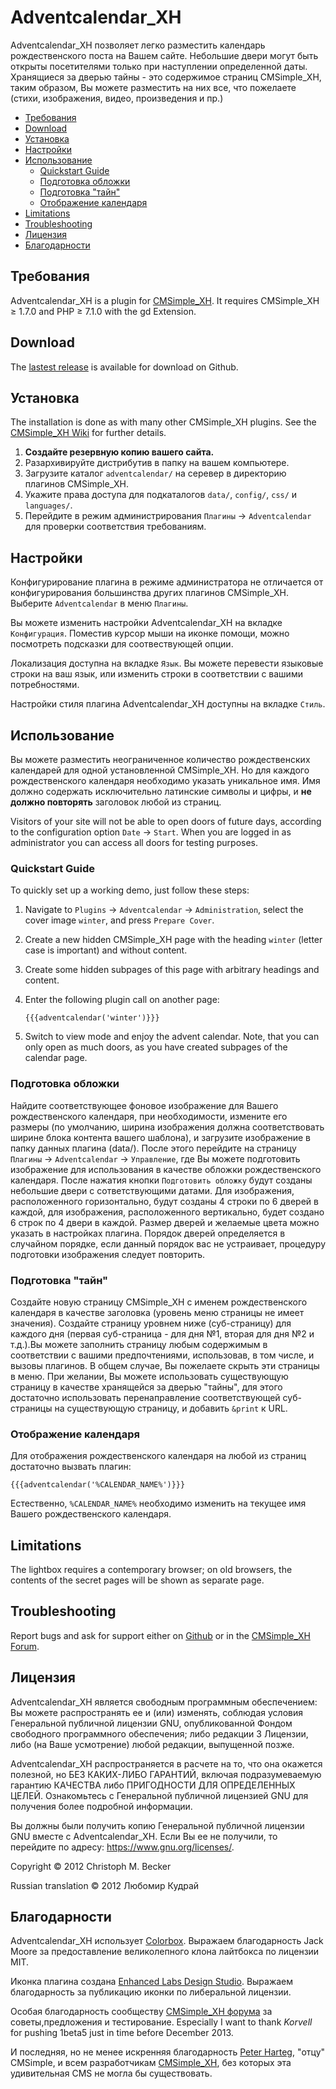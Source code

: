 <!--
 * Copyright (c) 2012 Lybomyr Kydray aka Old
 *
 * Translation are licensed under the GNU General Public License, version 2 or
 * later.
 -->

# Adventcalendar_XH

Adventcalendar_XH позволяет легко разместить календарь рождественского поста
на Вашем сайте. Небольшие двери могут быть открыты посетителями только при
наступлении определенной даты. Хранящиеся за дверью тайны - это содержимое
страниц CMSimple_XH, таким образом, Вы можете разместить на них все, что
пожелаете (стихи, изображения, видео, произведения и пр.)

- [Требования](#требования)
- [Download](#download)
- [Установка](#установка)
- [Настройки](#настройки)
- [Использование](#использование)
  - [Quickstart Guide](#quickstart-guide)
  - [Подготовка обложки](#подготовка-обложки)
  - [Подготовка "тайн"](#подготовка-тайн)
  - [Отображение календаря](#отображение-календаря)
- [Limitations](#limitations)
- [Troubleshooting](#troubleshooting)
- [Лицензия](#лицензия)
- [Благодарности](#благодарности)

## Требования

Adventcalendar_XH is a plugin for [CMSimple_XH](https://cmsimple-xh.org/).
It requires CMSimple_XH ≥ 1.7.0 and PHP ≥ 7.1.0 with the gd Extension.

## Download

The [lastest release](https://github.com/cmb69/adventcalendar_xh/releases/latest)
is available for download on Github.

## Установка

The installation is done as with many other CMSimple_XH plugins. See the
[CMSimple_XH Wiki](https://wiki.cmsimple-xh.org/?for-users/working-with-the-cms/plugins)
for further details.

1. **Создайте резервную копию вашего сайта.**
1. Разархивируйте дистрибутив в папку на вашем компьютере.
1. Загрузите каталог `adventcalendar/` на серевер в директорию
   плагинов CMSimple_XH.
1. Укажите права доступа для подкаталогов `data/`,
   `config/`, `css/` и `languages/`.
1. Перейдите в режим администрирования `Плагины` → `Adventcalendar`
   для проверки соответствия требованиям.

## Настройки

Конфигурирование плагина в режиме администратора не отличается от конфигурирования
большинства других плагинов CMSimple_XH.
Выберите `Adventcalendar` в меню `Плагины`.

Вы можете изменить настройки Adventcalendar_XH  на вкладке
`Конфигурация`. Поместив курсор мыши на иконке помощи, можно посмотреть
подсказки для соотвествующей опции.

Локализация доступна на вкладке `Язык`. Вы можете перевести языковые
строки на ваш язык, или изменить строки в соответствии с вашими
потребностями.

Настройки стиля плагина Adventcalendar_XH доступны на вкладке `Стиль`.

## Использование

Вы можете разместить неограниченное количество рождественских календарей для
одной установленной CMSimple_XH. Но для каждого рождественского календаря
необходимо указать уникальное имя. Имя должно содержать исключительно
латинские символы и цифры, и **не должно повторять** заголовок любой из
страниц.

Visitors of your site will not be able to open doors of future days,
according to the configuration option `Date` → `Start`. When
you are logged in as administrator you can access all doors for testing
purposes.

### Quickstart Guide

To quickly set up a working demo, just follow these steps:

1. Navigate to `Plugins` → `Adventcalendar` → `Administration`, select the cover
   image `winter`, and press `Prepare Cover`.
1. Create a new hidden CMSimple_XH page with the heading `winter` (letter case
   is important) and without content.
1. Create some hidden subpages of this page with arbitrary headings and
   content.
1. Enter the following plugin call on another page:

       {{{adventcalendar('winter')}}}

1. Switch to view mode and enjoy the advent calendar. Note, that you can only
   open as much doors, as you have created subpages of the calendar page.

### Подготовка обложки

Найдите соответствующее фоновое изображение для Вашего рождественского
календаря, при необходимости, измените его размеры (по умолчанию, ширина
изображения должна соответствовать ширине блока контента вашего шаблона), и
загрузите изображение в папку данных плагина (data/). После этого перейдите
на страницу `Плагины` → `Adventcalendar` → `Управление`, где
Вы можете подготовить изображение для использования в качестве обложки
рождественского календаря. После нажатия кнопки `Подготовить обложку`
будут созданы небольшие двери с сответствующими датами. Для изображения,
расположенного горизонтально, будут созданы 4 строки по 6 дверей в каждой,
для изображения, расположенного вертикально, будет создано 6 строк по 4
двери в каждой. Размер дверей и желаемые цвета можно указать в настройках
плагина. Порядок дверей определяется в случайном порядке, если данный
порядок вас не устраивает, процедуру подготовки изображения следует
повторить.

### Подготовка "тайн"

Создайте новую страницу CMSimple_XH с именем рождественского календаря в
качестве заголовка (уровень меню страницы не имеет значения). Создайте
страницу уровнем ниже (суб-страницу) для каждого дня (первая суб-страница -
для дня №1, вторая для дня №2 и т.д.).Вы можете заполнить страницу любым
содержимым в соответствии с вашими предпочтениями, использовав, в том числе,
и вызовы плагинов. В общем случае, Вы пожелаете скрыть
эти страницы в меню. При желании, Вы можете использовать существующую
страницу в качестве хранящейся за дверью "тайны", для этого достаточно
использовать перенаправление
соответствующей суб-страницы на существующую страницу, и добавить
`&print` к URL.

### Отображение календаря

Для отображения рождественского календаря на любой из страниц достаточно
вызвать плагин:

    {{{adventcalendar('%CALENDAR_NAME%')}}}

Естественно, `%CALENDAR_NAME%` необходимо изменить на текущее имя
Вашего рождественского календаря.

## Limitations

The lightbox requires a contemporary browser; on old browsers, the contents of
the secret pages will be shown as separate page.

## Troubleshooting

Report bugs and ask for support either on
[Github](https://github.com/cmb69/adventcalendar_xh/issues)
or in the [CMSimple_XH Forum](https://cmsimpleforum.com/).

## Лицензия

Adventcalendar_XH является свободным
программным обеспечением: Вы можете распространять ее и (или) изменять, соблюдая
условия Генеральной публичной лицензии GNU, опубликованной Фондом свободного
программного обеспечения; либо редакции 3 Лицензии, либо (на Ваше усмотрение)
любой редакции, выпущенной позже.

Adventcalendar_XH распространяется в расчете на то, что она окажется полезной, но
БЕЗ КАКИХ-ЛИБО ГАРАНТИЙ, включая подразумеваемую гарантию КАЧЕСТВА либо
ПРИГОДНОСТИ ДЛЯ ОПРЕДЕЛЕННЫХ ЦЕЛЕЙ. Ознакомьтесь с Генеральной публичной
лицензией GNU для получения более подробной информации.

Вы должны были получить копию Генеральной публичной лицензии GNU вместе с Adventcalendar_XH.
Если Вы ее не получили, то перейдите по адресу:
<https://www.gnu.org/licenses/>. 

Copyright © 2012 Christoph M. Becker

Russian translation © 2012 Любомир Кудрай

## Благодарности

Adventcalendar_XH использует [Colorbox](https://www.jacklmoore.com/colorbox/).
Выражаем благодарность Jack Moore за предоставление великолепного клона лайтбокса по
лицензии MIT.

Иконка плагина создана [Enhanced Labs Design Studio](https://icon-icons.com/es/users/z3XFBTtNIwiSUFnQ70KGw/icon-sets/).
Выражаем благодарность за публикацию иконки по либеральной лицензии.

Особая благодарность сообществу [CMSimple_XH форума](https://www.cmsimpleforum.com/)
за советы,предложения и тестирование.
Especially I want to thank *Korvell* for pushing 1beta5 just in time before December 2013.

И последняя, но не менее искренняя благодарность [Peter Harteg](https://www.harteg.dk/),
"отцу" CMSimple, и всем разработчикам [CMSimple_XH](https://www.cmsimple-xh.org),
без которых эта удивительная CMS не могла бы существовать.
